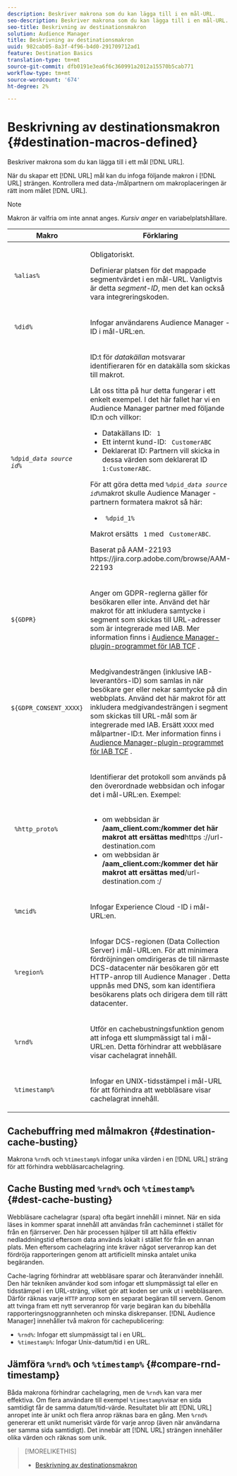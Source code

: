 ```yaml
---
description: Beskriver makrona som du kan lägga till i en mål-URL.
seo-description: Beskriver makrona som du kan lägga till i en mål-URL.
seo-title: Beskrivning av destinationsmakron
solution: Audience Manager
title: Beskrivning av destinationsmakron
uuid: 982cab05-8a3f-4f96-b4d0-291709712ad1
feature: Destination Basics
translation-type: tm+mt
source-git-commit: dfb0191e3ea6f6c360991a2012a15570b5cab771
workflow-type: tm+mt
source-wordcount: '674'
ht-degree: 2%

---
```



# Beskrivning av destinationsmakron {#destination-macros-defined}

Beskriver makrona som du kan lägga till i ett mål [!DNL URL].

<!-- destination-macros.xml -->

När du skapar ett [!DNL URL] mål kan du infoga följande makron i [!DNL URL] strängen. Kontrollera med data-/målpartnern om makroplaceringen är rätt inom målet [!DNL URL].

>[!NOTE]
>
>Makron är valfria om inte annat anges. *Kursiv anger* en variabelplatshållare.

<table id="table_2C532EFB9DAE41B08714753EBD7DFB05"> 
 <thead> 
  <tr> 
   <th colname="col1" class="entry"> Makro </th> 
   <th colname="col2" class="entry"> Förklaring </th> 
  </tr> 
 </thead>
 <tbody> 
  <tr> 
   <td colname="col1"> <p> <code> %alias%</code> </p> </td> 
   <td colname="col2"> <p>Obligatoriskt. </p> <p>Definierar platsen för det mappade segmentvärdet i en mål-URL. Vanligtvis är detta <i>segment-ID</i>, men det kan också vara integreringskoden. </p> </td> 
  </tr> 
  <tr> 
   <td colname="col1"> <p> <code> %did%</code> </p> </td> 
   <td colname="col2"> <p>Infogar användarens <span class="keyword"> Audience Manager</span> -ID i mål-URL:en. </p> </td> 
  </tr> 
  <tr> 
   <td colname="col1"> <p> <code>%dpid_<i>data source id</i>%</code> </p> </td> 
   <td colname="col2"> <p>ID:t för <i>datakällan</i> motsvarar identifieraren för en datakälla som skickas till makrot. </p> <p>Låt oss titta på hur detta fungerar i ett enkelt exempel. I det här fallet har vi en <span class="keyword"> Audience Manager</span> partner med följande ID:n och villkor: </p> 
    <ul id="ul_697508B437EB4090B121AFA5D519AFBE"> 
     <li id="li_32D9F72A7D1543A892DC7E1529E98A96">Datakällans ID: <code> 1</code> </li> 
     <li id="li_099F5B63D2244B5AADA9B26CB6152E6B">Ett internt kund-ID: <code> CustomerABC</code> </li> 
     <li id="li_0D9FE501C16444DDB388C8E934E5A8C6">Deklarerat ID: Partnern vill skicka in dessa värden som deklarerat ID <code> 1:CustomerABC</code>. </li> 
    </ul> <p>För att göra detta med <code>%dpid_<i>data source id</i>%</code>makrot skulle <span class="keyword"> Audience Manager</span> -partnern formatera makrot så här: </p> 
    <ul class="simplelist"> 
     <li> <code> %dpid_1%</code> </li> 
    </ul> <p>Makrot ersätts <code> 1</code> med <code> CustomerABC</code>. </p> <p> 
     <draft-comment>
       Baserat på AAM-22193 https://jira.corp.adobe.com/browse/AAM-22193 
     </draft-comment> </p> </td> 
  </tr> 
  <tr>
    <td><p><code>${GDPR}</code></p></td>
    <td><p>Anger om GDPR-reglerna gäller för besökaren eller inte. Använd det här makrot för att inkludera samtycke i segment som skickas till URL-adresser som är integrerade med IAB. Mer information finns i <a href="../../overview/data-security-and-privacy/aam-iab-plugin.md">Audience Manager-plugin-programmet för IAB TCF</a> .</p></td>
  </tr>
   <tr>
    <td><code>${GDPR_CONSENT_XXXX}</code></p></td>
    <td><p>Medgivandesträngen (inklusive IAB-leverantörs-ID) som samlas in när besökare ger eller nekar samtycke på din webbplats. Använd det här makrot för att inkludera medgivandesträngen i segment som skickas till URL-mål som är integrerade med IAB. Ersätt <code>XXXX</code> med målpartner-ID:t. Mer information finns i <a href="../../overview/data-security-and-privacy/aam-iab-plugin.md">Audience Manager-plugin-programmet för IAB TCF</a> . </p></td>
  </tr>
  <tr> 
   <td colname="col1"> <p><code> %http_proto%</code> </p> </td> 
   <td colname="col2"> <p>Identifierar det protokoll som används på den överordnade webbsidan och infogar det i mål-URL:en. Exempel:
     <br> 
     <ul id="ul_026F56EC46E94D9EB1153557C0F65325"> 
      <li id="li_B41EF140CC274CB68FE7213DD8B908C0">om webbsidan är <b>/aam_client.com:/kommer det här makrot att ersättas med</b>https <b></b>://url-destination.com </li> 
      <li id="li_BDCD6EA69B004A92BA6981952341BD77">om webbsidan är <b>/aam_client.com:/kommer det här makrot att ersättas med</b>/url-destination.com <b></b>:/ </li> 
     </ul> </p> </td> 
  </tr> 
  <tr> 
   <td colname="col1"> <p><code> %mcid%</code> </p> </td> 
   <td colname="col2"> <p>Infogar <span class="keyword"> Experience Cloud</span> -ID i mål-URL:en. </p> </td> 
  </tr> 
  <tr> 
   <td colname="col1"> <p><code> %region%</code> </p> </td> 
   <td colname="col2"> <p>Infogar <span class="wintitle"> DCS-regionen (Data Collection Server)</span> i mål-URL:en. För att minimera fördröjningen omdirigeras de till närmaste <span class="keyword"> DCS</span>-datacenter när besökaren gör ett HTTP-anrop till <span class="wintitle"> Audience Manager</span> . Detta uppnås med DNS, som kan identifiera besökarens plats och dirigera dem till rätt datacenter. </p> </td> 
  </tr> 
  <tr> 
   <td colname="col1"> <p> <code> %rnd%</code> </p> </td> 
   <td colname="col2"> <p>Utför en cachebustningsfunktion genom att infoga ett slumpmässigt tal i mål-URL:en. Detta förhindrar att webbläsare visar cachelagrat innehåll. </p> </td> 
  </tr> 
  <tr> 
   <td colname="col1"> <p> <code> %timestamp%</code> </p> </td> 
   <td colname="col2"> <p>Infogar en UNIX-tidsstämpel i mål-URL för att förhindra att webbläsare visar cachelagrat innehåll. </p> </td> 
  </tr> 
 </tbody> 
</table>

## Cachebuffring med målmakron {#destination-cache-busting}

Makrona `%rnd%` och `%timestamp%` infogar unika värden i en [!DNL URL] sträng för att förhindra webbläsarcachelagring.

## Cache Busting med `%rnd%` och `%timestamp%` {#dest-cache-busting}

<!-- c_dest_cache_busting.xml -->

Webbläsare cachelagrar (spara) ofta begärt innehåll i minnet. När en sida läses in kommer sparat innehåll att användas från cacheminnet i stället för från en fjärrserver. Den här processen hjälper till att hålla effektiv nedladdningstid eftersom data används lokalt i stället för från en annan plats. Men eftersom cachelagring inte kräver något serveranrop kan det fördröja rapporteringen genom att artificiellt minska antalet unika begäranden.

Cache-lagring förhindrar att webbläsare sparar och återanvänder innehåll. Den här tekniken använder kod som infogar ett slumpmässigt tal eller en tidsstämpel i en URL-sträng, vilket gör att koden ser unik ut i webbläsaren. Därför räknas varje `HTTP` anrop som en separat begäran till servern. Genom att tvinga fram ett nytt serveranrop för varje begäran kan du bibehålla rapporteringsnoggrannheten och minska diskrepanser. [!DNL Audience Manager] innehåller två makron för cachepublicering:

* `%rnd%`: Infogar ett slumpmässigt tal i en URL.
* `%timestamp%`: Infogar Unix-datum/tid i en URL.

## Jämföra `%rnd%` och `%timestamp%` {#compare-rnd-timestamp}

Båda makrona förhindrar cachelagring, men de `%rnd%` kan vara mer effektiva. Om flera användare till exempel `%timestamp%`visar en sida samtidigt får de samma datum/tid-värde. Resultatet blir att [!DNL URL] anropet inte är unikt och flera anrop räknas bara en gång. Men `%rnd%` genererar ett unikt numeriskt värde för varje anrop (även när användarna ser samma sida samtidigt). Det innebär att [!DNL URL] strängen innehåller olika värden och räknas som unik.

>[!MORELIKETHIS]
>
>* [Beskrivning av destinationsmakron](../../features/destinations/destination-macros.md#destination-macros-defined)